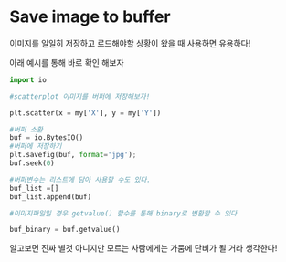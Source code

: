 # Save image to buffer



이미지를 일일히 저장하고 로드해야할 상황이 왔을 때 사용하면 유용하다!

아래 예시를 통해 바로 확인 해보자



```python
import io

#scatterplot 이미지를 버퍼에 저장해보자!

plt.scatter(x = my['X'], y = my['Y'])

#버퍼 소환
buf = io.BytesIO()
#버퍼에 저장하기
plt.savefig(buf, format='jpg');
buf.seek(0)

#버퍼변수는 리스트에 담아 사용할 수도 있다.
buf_list =[]
buf_list.append(buf)

#이미지파일일 경우 getvalue() 함수를 통해 binary로 변환할 수 있다

buf_binary = buf.getvalue()
```



알고보면 진짜 별것 아니지만 모르는 사람에게는 가뭄에 단비가 될 거라 생각한다!